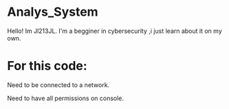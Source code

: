 # Analys_System
Hello! Im Jl213JL.
I'm a begginer in cybersecurity ,i just learn about it on my own.
# For this code:
Need to be connected to a network.

Need to have all permissions on console.
